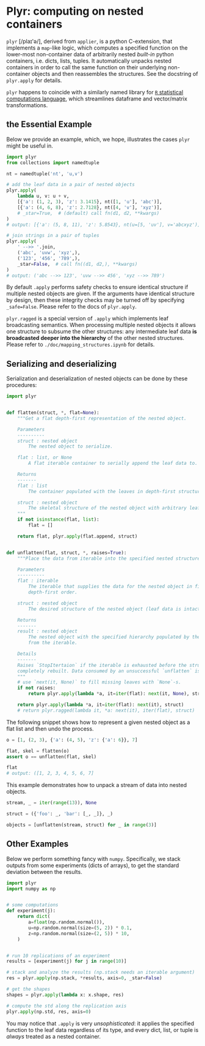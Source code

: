 # Plyr: computing on nested containers 

`plyr` \[/plaɪ'ə/\], derived from `applier`, is a python C-extension, that implements
a `map`-like logic, which computes a specified function on the lower-most non-container
data of arbitrarily nested *built-in* python containers, i.e. dicts, lists, tuples.
It automatically unpacks nested containers in order to call the same function on their
underlying non-container objects and then reassembles the structures. See the docstring
of `plyr.apply` for details.

`plyr` happens to coincide with a similarly named library for [`R` statistical computations
language](https://www.r-project.org/), which streamlines dataframe and vector/matrix
transformations.


## the Essential Example

Below we provide an example, which, we hope, illustrates the cases `plyr` might be useful in.

```python
import plyr
from collections import namedtuple

nt = namedtuple('nt', 'u,v')

# add the leaf data in a pair of nested objects
plyr.apply(
    lambda u, v: u + v,
    [{'a': (1, 2, 3), 'z': 3.1415}, nt([1, 'u'], 'abc')],
    [{'a': (4, 6, 8), 'z': 2.7128}, nt([4, 'v'], 'xyz')],
    # _star=True,  # (default) call fn(d1, d2, **kwargs)
)
# output: [{'a': (5, 8, 11), 'z': 5.8543}, nt(u=[5, 'uv'], v='abcxyz')]

# join strings in a pair of tuples
plyr.apply(
    ' -->> '.join,
    ('abc', 'uvw', 'xyz',),
    ('123', '456', '789',),
    _star=False,  # call fn((d1, d2,), **kwargs)
)
# output: ('abc -->> 123', 'uvw -->> 456', 'xyz -->> 789')
```

By default `.apply` performs safety checks to ensure identical structure if multiple
nested objects are given. If the arguments have identical structure by design, then
these integrity checks may be turned off by specifying `_safe=False`. Please refer
to the docs of `plyr.apply`.

`plyr.ragged` is a special version of `.apply` which implements leaf broadcasting
semantics. When processing multiple nested objects it allows one structure to subsume
the other structures: any intermediate leaf data **is broadcasted deeper into the hierarchy**
of the other nested structures. Please refer to `./doc/mapping_structures.ipynb` for
details.


## Serializing and deserializing

Serialization and deserialization of nested objects can be done by these procedures:

```python
import plyr


def flatten(struct, *, flat=None):
    """Get a flat depth-first representation of the nested object.

    Parameters
    ----------
    struct : nested object
        The nested object to serialize.

    flat : list, or None
        A flat iterable container to serially append the leaf data to.

    Returns
    -------
    flat : list
        The container populated with the leaves in depth-first structure order.

    struct : nested object
        The skeletal structure of the nested object with arbitrary leaf data.
    """
    if not isinstance(flat, list):
        flat = []

    return flat, plyr.apply(flat.append, struct)


def unflatten(flat, struct, *, raises=True):
    """Place the data from iterable into the specified nested structure.

    Parameters
    ----------
    flat : iterable
        The iterable that supplies the data for the nested object in fifo
        depth-first order.

    struct : nested object
        The desired structure of the nested object (leaf data is intact).

    Returns
    -------
    result : nested object
        The nested object with the specified hierarchy populated by the data
        from the iterable.

    Details
    -------
    Raises `StopItertaion` if the iterable is exhausted before the structure is
    completely rebuilt. Data consumed by an unsuccessful `unflatten` is LOST.
    """
    # use `next(it, None)` to fill missing leaves with `None`-s.
    if not raises:
        return plyr.apply(lambda *a, it=iter(flat): next(it, None), struct)

    return plyr.apply(lambda *a, it=iter(flat): next(it), struct)
    # return plyr.ragged(lambda it, *a: next(it), iter(flat), struct)
```

The following snippet shows how to represent a given nested object as a flat list
and then undo the process.

```python
o = [1, (2, 3), {'a': (4, 5), 'z': {'a': 6}}, 7]

flat, skel = flatten(o)
assert o == unflatten(flat, skel)

flat
# output: ([1, 2, 3, 4, 5, 6, 7]
```

This example demonstrates how to unpack a stream of data into nested objects.

```python
stream, _ = iter(range(13)), None

struct = ({'foo': _, 'bar': [_, _]}, _)

objects = [unflatten(stream, struct) for _ in range(3)]
```


## Other Examples

Below we perform something fancy with `numpy`. Specifically, we stack outputs from some
experiments (dicts of arrays), to get the standard deviation between the results.

```python
import plyr
import numpy as np


# some computations
def experiment(j):
    return dict(
        a=float(np.random.normal()),
        u=np.random.normal(size=(5, 2)) * 0.1,
        z=np.random.normal(size=(2, 5)) * 10,
    )


# run 10 replications of an experiment
results = [experiment(j) for j in range(10)]

# stack and analyze the results (np.stack needs an iterable argument)
res = plyr.apply(np.stack, *results, axis=0, _star=False)

# get the shapes
shapes = plyr.apply(lambda x: x.shape, res)

# compute the std along the replication axis
plyr.apply(np.std, res, axis=0)
```

You may notice that `.apply` is very _unsophisticated_: it applies the specified function
to the leaf data regardless of its type, and every dict, list, or tuple is _always_ treated
as a nested container.
